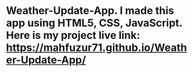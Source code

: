 # Weather-Update-App. I made this app using HTML5, CSS, JavaScript. Here is my project live link: https://mahfuzur71.github.io/Weather-Update-App/
